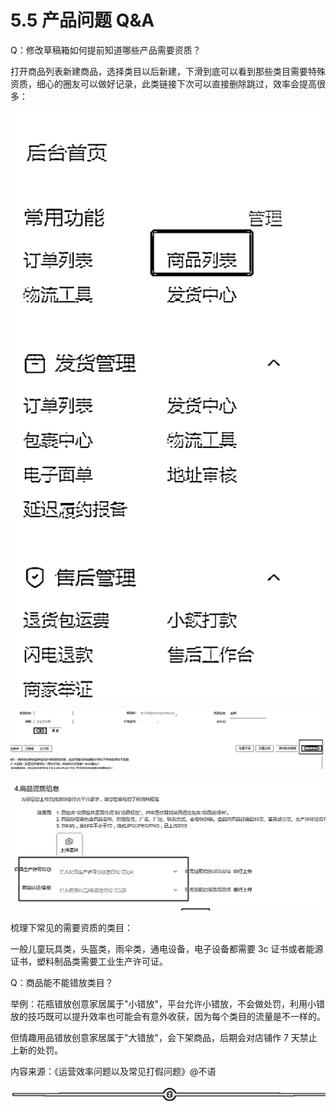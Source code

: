 # 5.5 产品问题 Q&A

Q：修改草稿箱如何提前知道哪些产品需要资质？

打开商品列表新建商品，选择类目以后新建，下滑到底可以看到那些类目需要特殊资质，细心的圈友可以做好记录，此类链接下次可以直接删除跳过，效率会提高很多：

![](img/90d7333b18e7c5892675a2e7d0e6a1b9.png)

![](img/394db1ab86e0cd27b0cb166e6fc77631.png)

![](img/cff8ae3d398f02c1d37aa24ce2c0cb15.png)

梳理下常见的需要资质的类目：

一般儿童玩具类，头盔类，雨伞类，通电设备，电子设备都需要 3c 证书或者能源证书，塑料制品类需要工业生产许可证。

Q：商品能不能错放类目？

举例：花瓶错放创意家居属于"小错放"，平台允许小错放，不会做处罚，利用小错放的技巧既可以提升效率也可能会有意外收获，因为每个类目的流量是不一样的。

但情趣用品错放创意家居属于"大错放"，会下架商品，后期会对店铺作 7 天禁止上新的处罚。

内容来源：《运营效率问题以及常见打假问题》@不语

![](img/af1b0ff95055ad1b068bc39a8c34b73c.png)